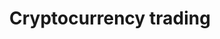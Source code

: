 ---
layout: topic
permalink: /learning/cryptocurrency-trading/
id: cryptotrading
hide_navigation: true
title: Cryptocurrency trading
infos:
  title: Cryptocurrency trading
  days: 48
  description: Learn how to trade cryptocurrencies and build a portfolio in one month
resources:
  - title: Trading for dummies
    url: https://www.amazon.com/gp/product/0764556894/ref=as_li_qf_asin_il_tl?ie=UTF8&tag=tradivegan0b-20&creative=9325&linkCode=as2&creativeASIN=0764556894&linkId=4134d9518a3fde530e418333733850c3
  - title: Should You Invest in Cryptocurrencies?
    url: https://medium.com/learning-lab/should-you-invest-in-cryptocurrencies-9380c803885a
  - title: Read This Before Starting with Your Cryptocurrency Portfolio
    url: https://medium.com/learning-lab/read-this-before-starting-with-your-cryptocurrency-portfolio-4bcb029eec0f
  - title: Become a Better Crypto Trader with Technical and Chart Analysis
    url: https://medium.com/learning-lab/become-a-better-crypto-trader-with-technical-and-chart-analysis-1496b2fc6b85
  - title: Manage Your Cryptocurrency Portfolio and Track Your Profits
    url: https://medium.com/learning-lab/manage-your-cryptocurrency-portfolio-and-track-your-profits-f5ba747a0158
  - title: A Step by Step Guide on Investing in Your First Cryptocurrency
    url: https://medium.com/learning-lab/a-step-by-step-guide-on-investing-in-your-first-cryptocurrency-1e89c9fadbb2
projects_ideas:
  - title: Build a portfolio of cryptocurrencies
  - title: Spend one day on day trading
  - title: Play with the trading simulators
experiences:
  - title: How I learnt about trading and started to invest 1000 € in cryptocurrencies
    url: https://medium.com/learning-lab/how-i-learnt-about-cryptocurrencies-trading-and-started-to-invest-c426ca4ae1df
    source: medium.com
    author: Sandoche Adittane
projects_outcome:
  - name: Guides (5 articles) & Portfolio of 1000 €
    type: Post
    url: https://medium.com/learning-lab/how-i-learnt-about-cryptocurrencies-trading-and-started-to-invest-c426ca4ae1df
    author: Sandoche Adittane
---
